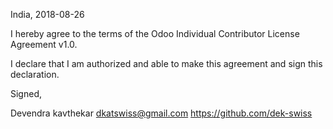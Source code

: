 India, 2018-08-26

I hereby agree to the terms of the Odoo Individual Contributor License
Agreement v1.0.

I declare that I am authorized and able to make this agreement and sign this
declaration.

Signed,

Devendra kavthekar dkatswiss@gmail.com https://github.com/dek-swiss
